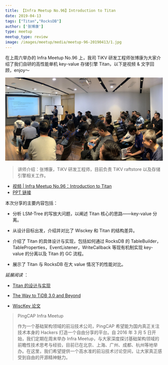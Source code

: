 ```yaml
---
title: 【Infra Meetup No.96】Introduction to Titan
date: 2019-04-13
tags: ["Titan","RocksDB"]
author: ['张博康']
type: meetup
meetup_type: review
image: /images/meetup/media/meetup-96-20190413/1.jpg
---
```


在上周六举办的 Infra Meetup No.96 上，我司 TiKV 研发工程师张博康为大家介绍了我们自研的高性能单机 key-value 存储引擎 Titan，以下是视频 & 文字回顾，enjoy～

![](media/meetup-96-20190413/1.jpeg)

> 讲师介绍：张博康，TiKV 研发工程师，目前负责 TiKV raftstore 以及存储引擎相关工作。

+ [视频 | Infra Meetup No.96：Introduction to Titan](https://www.bilibili.com/video/av49579570/)
+ [PPT 链接](https://eyun.baidu.com/s/3gfSuGz5)

本次分享的主要内容包括：

+ 分析 LSM-Tree 的写放大问题，以阐述 Titan 核心的思路——key-value 分离。

+ 从设计目标出发，介绍并对比了 Wisckey 和 Titan 的结构差异。

+ 介绍了 Titan 的具体设计与实现，包括如何通过 RocksDB 的 TableBuilder，TableProperties，EventListener，WriteCallback 等现有机制实现 key-value 的分离以及 Titan 的 GC 流程。

+ 展示了 Titan 与 RocksDB 在大 value 情况下的性能对比。

*延展阅读* ：

- [Titan 的设计与实现](https://www.pingcap.com/blog-cn/titan-design-and-implementation/)

- [The Way to TiDB 3.0 and Beyond](https://mp.weixin.qq.com/s/dJTVjeAdTaJGh2Uzouzh0g)

- [WiscKey 论文](https://www.usenix.org/system/files/conference/fast16/fast16-papers-lu.pdf)

>PingCAP Infra Meetup
>
>作为一个基础架构领域的前沿技术公司，PingCAP 希望能为国内真正关注技术本身的 Hackers 打造一个自由分享的平台。自 2016 年 3 月 5 日开始，我们定期在周末举办 Infra Meetup，与大家深度探讨基础架构领域的前瞻性技术思考与经验，目前已在北京、上海、广州、成都、杭州等地举办。在这里，我们希望提供一个高水准的前沿技术讨论空间，让大家真正感受到自由的开源精神魅力。

